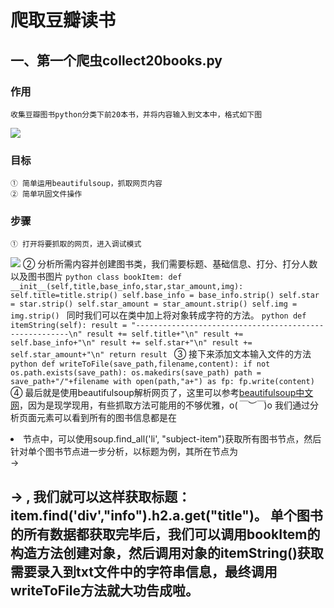 # 爬取豆瓣读书
## 一、第一个爬虫collect20books.py
### 作用
	收集豆瓣图书python分类下前20本书，并将内容输入到文本中，格式如下图
![](http://p09g2sw3y.bkt.clouddn.com/python_spider_1_0.png)
### 目标
	① 简单运用beautifulsoup，抓取网页内容
	② 简单巩固文件操作
### 步骤
	① 打开将要抓取的网页，进入调试模式
![](http://p09g2sw3y.bkt.clouddn.com/spider_1_1.jpg)
	② 分析所需内容并创建图书类，我们需要标题、基础信息、打分、打分人数以及图书图片
	```python
	class bookItem:
	    def __init__(self,title,base_info,star,star_amount,img):
	        self.title=title.strip()
	        self.base_info = base_info.strip()
	        self.star = star.strip()
	        self.star_amount = star_amount.strip()
	        self.img = img.strip()
	```
	同时我们可以在类中加上将对象转成字符的方法。
	```python
	def itemString(self):
        result = "-------------------------------------------------------\n"
        result += self.title+"\n"
        result += self.base_info+"\n"
        result += self.star+"\n"
        result += self.star_amount+"\n"
        return result
	```
	③ 接下来添加文本输入文件的方法
	```python
	def writeToFile(save_path,filename,content):
	    if not os.path.exists(save_path):
	        os.makedirs(save_path)
	    path = save_path+"/"+filename
	    with open(path,"a+") as fp:
	        fp.write(content)
	```
	④ 最后就是使用beautifulsoup解析网页了，这里可以参考[beautifulsoup中文网](https://www.crummy.com/software/BeautifulSoup/bs4/doc/index.zh.html)，因为是现学现用，有些抓取方法可能用的不够优雅，o(*￣︶￣*)o
我们通过分析页面元素可以看到所有的图书信息都是在<li class="subject-item">节点中，可以使用soup.find_all('li', "subject-item")获取所有图书节点，然后针对单个图书节点进一步分析，以标题为例，其所在节点为 <div class="info"> → <h2> → <a>, 我们就可以这样获取标题：item.find('div',"info").h2.a.get("title")。
	单个图书的所有数据都获取完毕后，我们可以调用bookItem的构造方法创建对象，然后调用对象的itemString()获取需要录入到txt文件中的字符串信息，最终调用writeToFile方法就大功告成啦。
